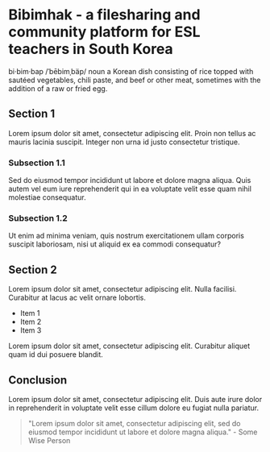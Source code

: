 # Bibimhak - a filesharing and community platform for ESL teachers in South Korea

bi·bim·bap
/ˈbēbimˌbäp/
noun
a Korean dish consisting of rice topped with sautéed vegetables, chili paste, and beef or other meat, sometimes with the addition of a raw or fried egg.

## Section 1

Lorem ipsum dolor sit amet, consectetur adipiscing elit. Proin non tellus ac mauris lacinia suscipit. Integer non urna id justo consectetur tristique.

### Subsection 1.1

Sed do eiusmod tempor incididunt ut labore et dolore magna aliqua. Quis autem vel eum iure reprehenderit qui in ea voluptate velit esse quam nihil molestiae consequatur.

### Subsection 1.2

Ut enim ad minima veniam, quis nostrum exercitationem ullam corporis suscipit laboriosam, nisi ut aliquid ex ea commodi consequatur?

## Section 2

Lorem ipsum dolor sit amet, consectetur adipiscing elit. Nulla facilisi. Curabitur at lacus ac velit ornare lobortis.

- Item 1
- Item 2
- Item 3

Lorem ipsum dolor sit amet, consectetur adipiscing elit. Curabitur aliquet quam id dui posuere blandit.

## Conclusion

Lorem ipsum dolor sit amet, consectetur adipiscing elit. Duis aute irure dolor in reprehenderit in voluptate velit esse cillum dolore eu fugiat nulla pariatur.

> "Lorem ipsum dolor sit amet, consectetur adipiscing elit, sed do eiusmod tempor incididunt ut labore et dolore magna aliqua." - Some Wise Person
